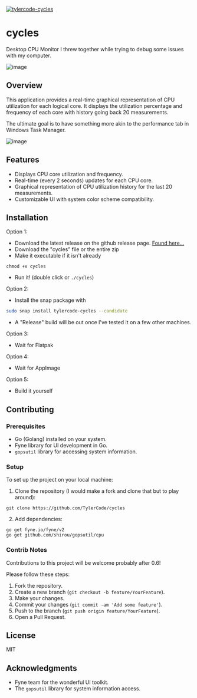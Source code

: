 [![tylercode-cycles](https://snapcraft.io/tylercode-cycles/badge.svg)](https://snapcraft.io/tylercode-cycles)

# cycles
Desktop CPU Monitor I threw together while trying to debug some issues with my computer. 

![image](https://github.com/TylerCode/cycles/assets/18288340/36332a79-6882-4204-ba6d-51d061798229)


## Overview
This application provides a real-time graphical representation of CPU utilization for each logical core. It displays the utilization percentage and frequency of each core with history going back 20 measurements. 

The ultimate goal is to have something more akin to the performance tab in Windows Task Manager. 

![image](https://github.com/TylerCode/cycles/assets/18288340/460582ca-6260-4148-a19a-587ae03dc87f)



## Features
- Displays CPU core utilization and frequency.
- Real-time (every 2 seconds) updates for each CPU core.
- Graphical representation of CPU utilization history for the last 20 measurements.
- Customizable UI with system color scheme compatibility.

## Installation

Option 1: 
- Download the latest release on the github release page. [Found here...](https://github.com/TylerCode/cycles/releases)
- Download the "cycles" file or the entire zip
- Make it executable if it isn't already
```
chmod +x cycles
```
- Run it! (double click or `./cycles`)

Option 2:
- Install the snap package with
```bash
sudo snap install tylercode-cycles --candidate
```
- A "Release" build will be out once I've tested it on a few other machines.

Option 3:
- Wait for Flatpak

Option 4:
- Wait for AppImage

Option 5:
- Build it yourself


## Contributing

### Prerequisites
- Go (Golang) installed on your system.
- Fyne library for UI development in Go.
- `gopsutil` library for accessing system information.


### Setup

To set up the project on your local machine:

1. Clone the repository (I would make a fork and clone that but to play around):
```
git clone https://github.com/TylerCode/cycles
```
2. Add dependencies:
```
go get fyne.io/fyne/v2
go get github.com/shirou/gopsutil/cpu
```

### Contrib Notes

Contributions to this project will be welcome probably after 0.6!

Please follow these steps:

1. Fork the repository.
2. Create a new branch (`git checkout -b feature/YourFeature`).
3. Make your changes.
4. Commit your changes (`git commit -am 'Add some feature'`).
5. Push to the branch (`git push origin feature/YourFeature`).
6. Open a Pull Request.

## License
MIT

## Acknowledgments
- Fyne team for the wonderful UI toolkit.
- The `gopsutil` library for system information access.
